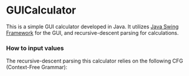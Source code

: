 # GUICalculator

This is a simple GUI calculator developed in Java. It utilizes [Java Swing Framework](https://en.wikipedia.org/wiki/Swing_(Java)) for the GUI, and recursive-descent parsing for calculations.

### How to input values
The recursive-descent parsing this calculator relies on the following CFG (Context-Free Grammar):
